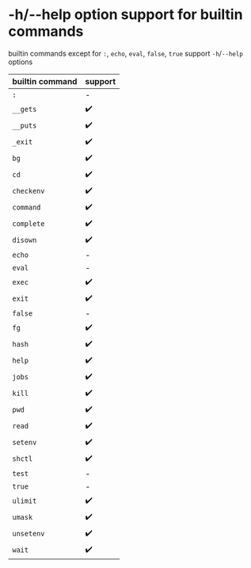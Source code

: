 # -h/--help option support for builtin commands
builtin commands except for `:`, `echo`, `eval`, `false`, `true` support `-h`/`--help` options

| **builtin command** | **support** |
|---------------------|-------------|
| `:`                 | -           |
| `__gets`            | ✔️          |
| `__puts`            | ✔️          |
| `_exit`             | ✔️          |
| `bg`                | ✔️          |
| `cd`                | ✔️          |
| `checkenv`          | ✔️          |
| `command`           | ✔️          |
| `complete`          | ✔️          |
| `disown`            | ✔️          |
| `echo`              | -           |
| `eval`              | -           |
| `exec`              | ✔️          |
| `exit`              | ✔️          |
| `false`             | -           |
| `fg`                | ✔️          |
| `hash`              | ✔️          |
| `help`              | ✔️          |
| `jobs`              | ✔️          |
| `kill`              | ✔️          |
| `pwd`               | ✔️          |
| `read`              | ✔️          |
| `setenv`            | ✔️          |
| `shctl`             | ✔️          |
| `test`              | -           |
| `true`              | -           |
| `ulimit`            | ✔️          |
| `umask`             | ✔️          |
| `unsetenv`          | ✔️          |
| `wait`              | ✔️          |
